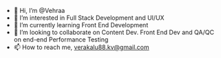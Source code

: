 - 👋 Hi, I’m @Vehraa
- 👀 I’m interested in Full Stack Development and UI/UX
- 🌱 I’m currently learning Front End Development
- 💞️ I’m looking to collaborate on Content Dev. Front End Dev and QA/QC on end-end Performance Testing 
- 📫 How to reach me, verakalu88.kv@gmail.com

